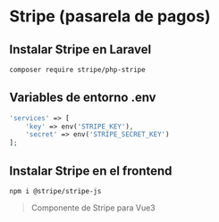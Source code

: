 # Stripe (pasarela de pagos)

## Instalar Stripe en Laravel

```bash
composer require stripe/php-stripe
```

## Variables de entorno .env

```php
'services' => [
    'key' => env('STRIPE_KEY'),
    'secret' => env('STRIPE_SECRET_KEY')
];
```

## Instalar Stripe en el frontend

```
npm i @stripe/stripe-js
```

> Componente de Stripe para Vue3
